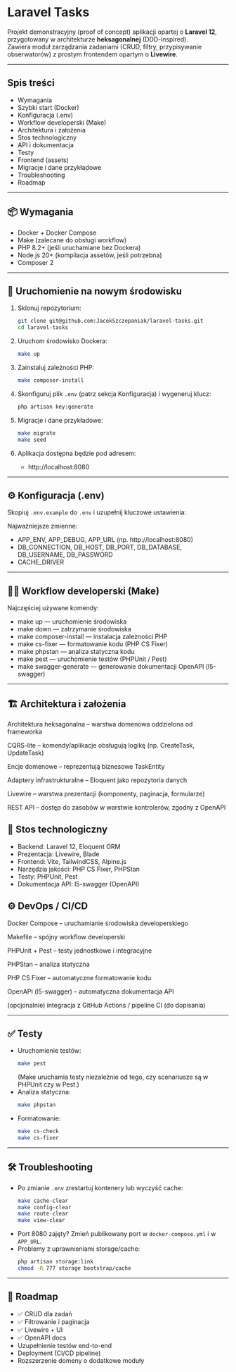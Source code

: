 # Laravel Tasks

Projekt demonstracyjny (proof of concept) aplikacji opartej o **Laravel 12**, przygotowany w architekturze **heksagonalnej** (DDD-inspired).  
Zawiera moduł zarządzania zadaniami (CRUD, filtry, przypisywanie obserwatorów) z prostym frontendem opartym o **Livewire**.

---

## Spis treści

- Wymagania
- Szybki start (Docker)
- Konfiguracja (.env)
- Workflow developerski (Make)
- Architektura i założenia
- Stos technologiczny
- API i dokumentacja
- Testy
- Frontend (assets)
- Migracje i dane przykładowe
- Troubleshooting
- Roadmap

---

## 📦 Wymagania

- Docker + Docker Compose
- Make (zalecane do obsługi workflow)
- PHP 8.2+ (jeśli uruchamiane bez Dockera)
- Node.js 20+ (kompilacja assetów, jeśli potrzebna)
- Composer 2

---

## 🚀 Uruchomienie na nowym środowisku

1. Sklonuj repozytorium:
   ```bash
   git clone git@github.com:JacekSzczepaniak/laravel-tasks.git
   cd laravel-tasks
   ```
   
2. Uruchom środowisko Dockera:
    ```bash
    make up
    ```

3. Zainstaluj zależności PHP:

    ```bash
    make composer-install
    ```
4. Skonfiguruj plik `.env` (patrz sekcja Konfiguracja) i wygeneruj klucz:
   ```bash
   php artisan key:generate
   ```
5. Migracje i dane przykładowe:

    ```bash
    make migrate
    make seed
    ```
6. Aplikacja dostępna będzie pod adresem:

   - http://localhost:8080

---

## ⚙️ Konfiguracja (.env)

Skopiuj `.env.example` do `.env` i uzupełnij kluczowe ustawienia:

Najważniejsze zmienne:
- APP_ENV, APP_DEBUG, APP_URL (np. http://localhost:8080)
- DB_CONNECTION, DB_HOST, DB_PORT, DB_DATABASE, DB_USERNAME, DB_PASSWORD
- CACHE_DRIVER
---

## 🧑‍💻 Workflow developerski (Make)

Najczęściej używane komendy:
- make up — uruchomienie środowiska
- make down — zatrzymanie środowiska
- make composer-install — instalacja zależności PHP
- make cs-fixer — formatowanie kodu (PHP CS Fixer)
- make phpstan — analiza statyczna kodu
- make pest — uruchomienie testów (PHPUnit / Pest)
- make swagger-generate — generowanie dokumentacji OpenAPI (l5-swagger)

---

## 🏗 Architektura i założenia

Architektura heksagonalna – warstwa domenowa oddzielona od frameworka

CQRS-lite – komendy/aplikacje obsługują logikę (np. CreateTask, UpdateTask)

Encje domenowe – reprezentują biznesowe TaskEntity

Adaptery infrastrukturalne – Eloquent jako repozytoria danych

Livewire – warstwa prezentacji (komponenty, paginacja, formularze)

REST API – dostęp do zasobów w warstwie kontrolerów, zgodny z OpenAPI

## 🔧 Stos technologiczny

- Backend: Laravel 12, Eloquent ORM
- Prezentacja: Livewire, Blade
- Frontend: Vite, TailwindCSS, Alpine.js
- Narzędzia jakości: PHP CS Fixer, PHPStan
- Testy: PHPUnit, Pest
- Dokumentacja API: l5-swagger (OpenAPI)

## ⚙️ DevOps / CI/CD

Docker Compose – uruchamianie środowiska developerskiego

Makefile – spójny workflow developerski

PHPUnit + Pest – testy jednostkowe i integracyjne

PHPStan – analiza statyczna

PHP CS Fixer – automatyczne formatowanie kodu

OpenAPI (l5-swagger) – automatyczna dokumentacja API

(opcjonalnie) integracja z GitHub Actions / pipeline CI (do dopisania)

---

## ✅ Testy

- Uruchomienie testów:
  ```bash
  make pest
  ```
  (Make uruchamia testy niezależnie od tego, czy scenariusze są w PHPUnit czy w Pest.)
- Analiza statyczna:
  ```bash
  make phpstan
  ```
- Formatowanie:
  ```bash
  make cs-check
  make cs-fixer
  ```

---

## 🛠 Troubleshooting

- Po zmianie `.env` zrestartuj kontenery lub wyczyść cache:
  ```bash
  make cache-clear
  make config-clear
  make route-clear
  make view-clear
  ```
- Port 8080 zajęty? Zmień publikowany port w `docker-compose.yml` i w `APP_URL`.
- Problemy z uprawnieniami storage/cache:
  ```bash
  php artisan storage:link
  chmod -R 777 storage bootstrap/cache
  ```

---

## 📖 Roadmap

- ✅ CRUD dla zadań
- ✅ Filtrowanie i paginacja
- ✅ Livewire + UI
- ✅ OpenAPI docs
- Uzupełnienie testów end-to-end
- Deployment (CI/CD pipeline)
- Rozszerzenie domeny o dodatkowe moduły
